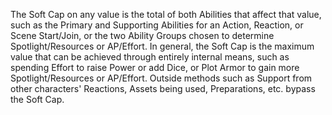 The Soft Cap on any value is the total of both Abilities that affect that value, such as the Primary and Supporting Abilities for an Action, Reaction, or Scene Start/Join, or the two Ability Groups chosen to determine Spotlight/Resources or AP/Effort.
In general, the Soft Cap is the maximum value that can be achieved through entirely internal means, such as spending Effort to raise Power or add Dice, or Plot Armor to gain more Spotlight/Resources or AP/Effort. Outside methods such as Support from other characters' Reactions, Assets being used, Preparations, etc. bypass the Soft Cap.
